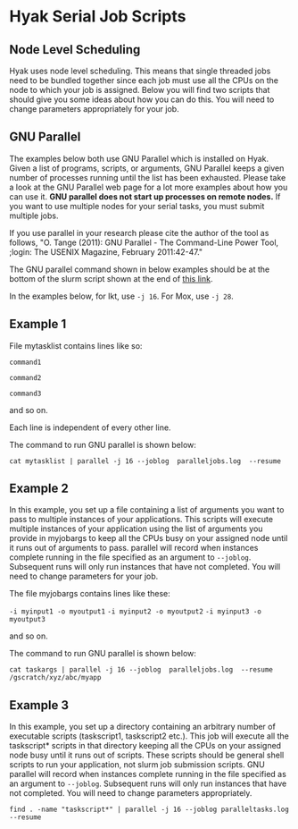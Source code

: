 # Hyak Serial Job Scripts

## Node Level Scheduling

Hyak uses node level scheduling. This means that single threaded jobs need to be bundled together since each job must use all the CPUs on the node to which your job is assigned. Below you will find two scripts that should give you some ideas about how you can do this. You will need to change parameters appropriately for your job.

## GNU Parallel
The examples below both use GNU Parallel which is installed on Hyak. Given a list of programs, scripts, or arguments, GNU Parallel keeps a given number of processes running until the list has been exhausted. Please take a look at the GNU Parallel web page for a lot more examples about how you can use it. **GNU parallel does not start up processes on remote nodes.** If you want to use multiple nodes for your serial tasks, you must submit multiple jobs.

If you use parallel in your research please cite the author of the tool as follows, "O. Tange (2011): GNU Parallel - The Command-Line Power Tool, ;login: The USENIX Magazine, February 2011:42-47."

The GNU parallel command shown in below examples should be at the bottom of the slurm script shown at the end of [this link](mox_scheduler.md).

In the examples below, for Ikt, use ```-j 16```. For Mox, use ```-j 28```.

## Example 1

File mytasklist contains lines like so:

```command1```

```command2```

```command3```

and so on.

Each line is independent of every other line.

The command to run GNU parallel is shown below:

```cat mytasklist | parallel -j 16 --joblog  paralleljobs.log  --resume```

## Example 2

In this example, you set up a file containing a list of arguments you want to pass to multiple instances of your applications. This scripts will execute multiple instances of your application using the list of arguments you provide in myjobargs to keep all the CPUs busy on your assigned node until it runs out of arguments to pass. parallel will record when instances complete running in the file specified as an argument to ```--joblog```. Subsequent runs will only run instances that have not completed. You will need to change parameters  for your job. 

The file myjobargs contains lines like these:

```-i myinput1 -o myoutput1```
```-i myinput2 -o myoutput2```
```-i myinput3 -o myoutput3```

and so on.

The command to run GNU parallel is shown below:

```cat taskargs | parallel -j 16 --joblog  paralleljobs.log  --resume  /gscratch/xyz/abc/myapp```
 
## Example 3

In this example, you set up a directory containing an arbitrary number of executable scripts (taskscript1, taskscript2 etc.). This job will execute all the taskscript* scripts in that directory keeping all the CPUs on your assigned node busy until it runs out of scripts. These scripts should be general shell scripts to run your application, not slurm job submission scripts. GNU parallel will record when instances complete running in the file specified as an argument to ```--joblog```. Subsequent runs will only run instances that have not completed. You will need to change parameters appropriately. 

```find . -name "taskscript*" | parallel -j 16 --joblog paralleltasks.log --resume```